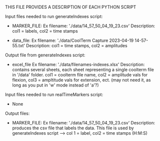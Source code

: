  THIS FILE PROVIDES A DESCRIPTION OF EACH PYTHON SCRIPT

Input files needed to run generateIndexes script:
- MARKER_FILE:
   Ex filename: './data/14_57_50_04_19_23.csv' 
   Description: 
    col1 = labels, col2 = time stamps

- data_file:
    Ex filename: './data/CoolTerm Capture 2023-04-19 14-57-55.txt' 
    Description: 
     col1 = time stamps, col2 = amplitudes


Output file from generateIndexes script:
- excel_file
    Ex filename: './data/filenames-indexes.xlsx'
    Description: 
     contains several sheets, each sheet representing a single coolterm file in '/data' folder. col1 = coolterm file name, col2 = amplitude vals for flexion, col3 = ampltitude vals for extension, ect. (may not need it, as long as you put in 'w' mode instead of 'a'?)

Input files needed to run realTimeMarkers script:
- None

Output files:
- MARKER_FILE:
    Ex filename: './data/14_57_50_04_19_23.csv' 
    Description:
     produces the csv file that labels the data. This file is used by generateIndexes script --> col 1 = label, col2 = time stamps (H:M:S)


    